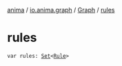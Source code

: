 [anima](../../index.md) / [io.anima.graph](../index.md) / [Graph](index.md) / [rules](./rules.md)

# rules

`var rules: `[`Set`](https://kotlinlang.org/api/latest/jvm/stdlib/kotlin.collections/-set/index.html)`<`[`Rule`](../-rule/index.md)`>`